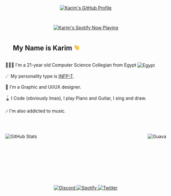 <p align="center">
  <a href="https://github.com/karimawi">

  <img src="./karimawi.gif" alt="Karim's GitHub Profile" width="auto">
  </a>
</p>
</br>

<p width="auto" align="center">
	<a width="auto" href="https://kspw.vercel.app/api?theme=dark&scan=true&redirect=true">
		<img width="auto" src="https://kspw.vercel.app/api?theme=dark&scan=true" alt="Karim's Spotify Now Playing" />
	</a>
</p>
  <div id="user-content-toc"><ul><summary><h2 style="display: inline-block;"><b>My Name is Karim <img align="bottom" width="20" src="https://github.com/karimawi/karimawi/raw/main/Hi.gif" alt="Hi!" /></b></h2></summary></ul></div>
  <p>👨🏻‍💻 I'm a 21-year old Computer Science Collegian from Egypt <img src="https://discord.com/assets/a0634b212047f7fdf09bc113fde994fe.svg" alt="Egypt" width="20" align="center"></br></br>
  ☄ My personality type is <a href="https://www.16personalities.com/infp-personality">INFP-T</a>.</br></br>
  🎨 I'm a Graphic and UI/UX designer.</br></br>
  🪀 I Code (obviously lmao), I play Piano and Guitar, I sing and draw.</br></br>
  🎶 I'm also addicted to music.</br></br>
</p>

</br>
<p>
<a href="https://github.com/karimawi#:~:text=Contribution%20activity"><img align="left" width="390" src="https://stats-widget.vercel.app/api?username=karimawi&show_icons=true&hide_border=true&theme=outrun&bg_color=0b002f&text_color=b3b3b3&title_color=f5be15&icon_color=f5be15&border_color=f5be15&border_radius=4" alt="GitHub Stats" /></a>
	
<a href="https://github.com/karimawi/Guava"><img align="right" src="https://stats-widget.vercel.app/api/pin/?username=karimawi&repo=Guava&theme=outrun&bg_color=0b002f&text_color=b3b3b3&title_color=f5be15&icon_color=f5be15&border_color=f5be15&border_radius=4" alt="Guava" /></a>
</p>
</br></br></br></br></br></br></br></br>
<div align="center" style="margin-top:25px;">
	<a href="https://discord.com/users/609230785769111554">
		<img src="https://img.shields.io/badge/Discord-%237289DA.svg?style=for-the-badge&logo=discord&logoColor=white" alt="Discord" style="margin-bottom: 5px;" />
	</a>
	<a href="https://open.spotify.com/playlist/3zYrqCWHw3Iy8pUknbOP1H?si=25b8d932709e4801">
		<img src="https://img.shields.io/badge/Spotify%20Playlist-1ED760?style=for-the-badge&logo=spotify&logoColor=white" alt="Spotify" style="margin-bottom: 5px;" />
	</a>
	<a href="https://twitter.com/karimawii">
		<img src="https://img.shields.io/badge/twitter-%2300acee.svg?&style=for-the-badge&logo=twitter&logoColor=white" alt="Twitter" style="margin-bottom: 5px;" />
	</a>
</div>
</br>
